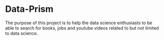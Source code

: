 # Data-Prism
The purpose of this project is to help the data science enthusiasts to be able to search for books, jobs and youtube videos related to but not limited to data science.
